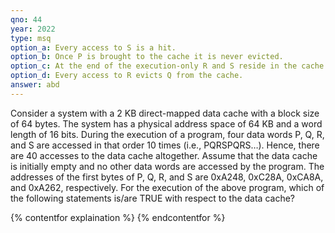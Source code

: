 ```yaml
---
qno: 44
year: 2022
type: msq
option_a: Every access to S is a hit.
option_b: Once P is brought to the cache it is never evicted.
option_c: At the end of the execution-only R and S reside in the cache.
option_d: Every access to R evicts Q from the cache.
answer: abd
---
```


Consider a system with a 2 KB direct-mapped data cache with a block size of 64 bytes. The system has a physical address space of 64 KB and a word length of 16 bits. During the execution of a program, four data words P, Q, R, and S are accessed in that order 10 times (i.e., PQRSPQRS…). Hence, there are 40 accesses to the data cache altogether. Assume that the data cache is initially empty and no other data words are accessed by the program. The addresses of the first bytes of P, Q, R, and S are 0xA248, 0xC28A, 0xCA8A, and 0xA262, respectively. For the execution of the above program, which of the following statements is/are TRUE with respect to the data cache? 

{% contentfor explaination %}
{% endcontentfor %}